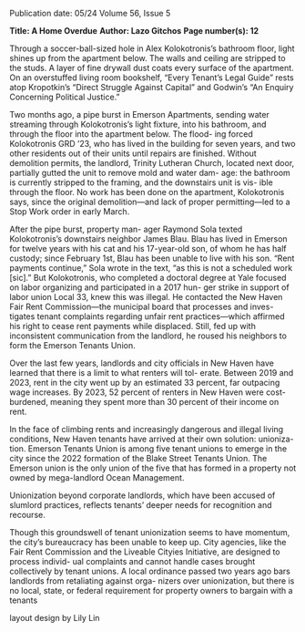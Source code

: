 Publication date: 05/24
Volume 56, Issue 5

**Title: A Home Overdue**
**Author: Lazo Gitchos**
**Page number(s): 12**

Through a soccer-ball-sized hole 
in Alex Kolokotronis’s bathroom 
floor, light shines up from the apartment 
below. The walls and ceiling are stripped 
to the studs. A layer of fine drywall dust 
coats every surface of the apartment. On 
an overstuffed living room bookshelf, 
“Every Tenant’s Legal Guide” rests atop 
Kropotkin’s “Direct Struggle Against 
Capital” and Godwin’s “An Enquiry 
Concerning Political Justice.” 

Two months ago, a pipe burst in 
Emerson Apartments, sending water 
streaming through Kolokotronis’s light 
fixture, into his bathroom, and through the 
floor into the apartment below. The flood-
ing forced Kolokotronis GRD ’23, who has 
lived in the building for seven years, and 
two other residents out of their units until 
repairs are finished. Without demolition 
permits, the landlord, Trinity Lutheran 
Church, located next door, partially gutted 
the unit to remove mold and water dam-
age: the bathroom is currently stripped to 
the framing, and the downstairs unit is vis-
ible through the floor. No work has been 
done on the apartment, Kolokotronis says, 
since the original demolition—and lack 
of proper permitting—led to a Stop Work 
order in early March. 

After the pipe burst, property man-
ager Raymond Sola texted Kolokotronis’s 
downstairs neighbor James Blau. Blau has 
lived in Emerson for twelve years with 
his cat and his 17-year-old son, of whom 
he has half custody; since February 1st, 
Blau has been unable to live with his son. 
“Rent payments continue,” Sola wrote in 
the text, “as this is not a scheduled work 
[sic].” But Kolokotronis, who completed 
a doctoral degree at Yale focused on labor 
organizing and participated in a 2017 hun-
ger strike in support of labor union Local 
33, knew this was illegal. He contacted the 
New Haven Fair Rent Commission—the 
municipal board that processes and inves-
tigates tenant complaints regarding unfair 
rent practices—which affirmed his right to 
cease rent payments while displaced. Still, 
fed up with inconsistent communication 
from the landlord, he roused his neighbors 
to form the Emerson Tenants Union. 

Over the last few years, landlords and 
city officials in New Haven have learned 
that there is a limit to what renters will tol-
erate. Between 2019 and 2023, rent in the 
city went up by an estimated 33 percent, 
far outpacing wage increases. By 2023, 52 
percent of renters in New Haven were 
cost-burdened, meaning they spent more 
than 30 percent of their income on rent. 

In the face of climbing rents and 
increasingly dangerous and illegal living 
conditions, New Haven tenants have 
arrived at their own solution: unioniza-
tion. Emerson Tenants Union is among 
five tenant unions to emerge in the city 
since the 2022 formation of the Blake 
Street Tenants Union. The Emerson 
union is the only union of the five that 
has formed in a property not owned by 
mega-landlord 
Ocean 
Management. 

Unionization beyond corporate landlords, 
which have been accused of slumlord 
practices, reflects tenants’ deeper needs 
for recognition and recourse.

Though this groundswell of tenant 
unionization seems to have momentum, 
the city’s bureaucracy has been unable to 
keep up. City agencies, like the Fair Rent 
Commission and the Liveable Cityies 
Initiative, are designed to process individ-
ual complaints and cannot handle cases 
brought collectively by tenant unions. A 
local ordinance passed two years ago bars 
landlords from retaliating against orga-
nizers over unionization, but there is no 
local, state, or federal requirement for 
property owners to bargain with a tenants 

layout design by Lily Lin